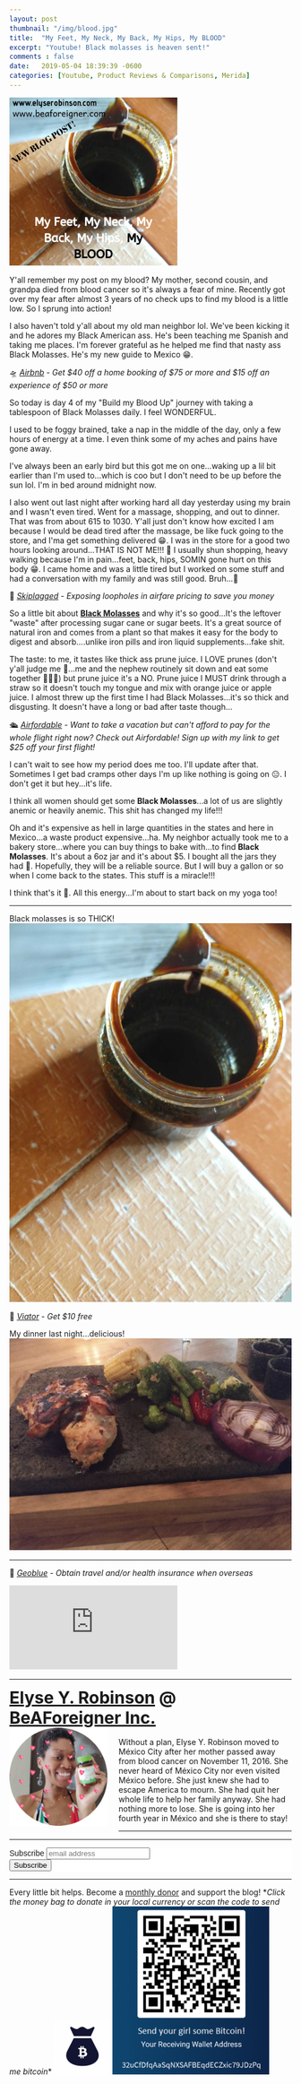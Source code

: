 ```yaml
---
layout: post
thumbnail: "/img/blood.jpg"
title:  "My Feet, My Neck, My Back, My Hips, My BLOOD"
excerpt: "Youtube! Black molasses is heaven sent!"
comments : false
date:   2019-05-04 18:39:39 -0600
categories: [Youtube, Product Reviews & Comparisons, Merida]
---
```


<img src="/img/blood.jpg" width="300" height="300" alt="Blood">

Y'all remember my post on my blood? My mother, second cousin, and grandpa died from blood cancer so it's always a fear of mine. Recently got over my fear after almost 3 years of no check ups to find my blood is a little low. So I sprung into action!

I also haven't told y'all about my old man neighbor lol. We've been kicking it and he adores my Black American ass. He's been teaching me Spanish and taking me places. I'm forever grateful as he helped me find that nasty ass Black Molasses. He's my new guide to Mexico 😁.

🛸 <i><a href="https://www.airbnb.com/c/elyser93?currency=USD" target="_blank">Airbnb</a> - Get $40 off a home booking of $75 or more and $15 off an experience of $50 or more</i><br>

So today is day 4 of my "Build my Blood Up" journey with taking a tablespoon of Black Molasses daily. I feel WONDERFUL.

I used to be foggy brained, take a nap in the middle of the day, only a few hours of energy at a time. I even think some of my aches and pains have gone away.

I've always been an early bird but this got me on one...waking up a lil bit earlier than I'm used to...which is coo but I don't need to be up before the sun lol. I'm in bed around midnight now.

I also went out last night after working hard all day yesterday using my brain and I wasn't even tired. Went for a massage, shopping, and out to dinner. That was from about 615 to 1030. Y'all just don't know how excited I am because I would be dead tired after the massage, be like fuck going to the store, and I'ma get something delivered 😁. I was in the store for a good two hours looking around...THAT IS NOT ME!!! 🤣 I usually shun shopping, heavy walking because I'm in pain...feet, back, hips, SOMIN gone hurt on this body 😁. I came home and was a little tired but I worked on some stuff and had a conversation with my family and was still good. Bruh...🙈

🎠 <i><a href="https://skiplagged.com/r/elyser" target="_blank">Skiplagged</a> - Exposing loopholes in airfare pricing to save you money</i><br>

So a little bit about <strong><a href="https://www.healthline.com/health/food-nutrition/benefits-blackstrap-molasses" target="_blank">Black Molasses</a></strong> and why it's so good...It's the leftover "waste" after processing sugar cane or sugar beets. It's a great source of natural iron and comes from a plant so that makes it easy for the body to digest and absorb....unlike iron pills and iron liquid supplements...fake shit.

The taste: to me, it tastes like thick ass prune juice. I LOVE prunes (don't y'all judge me 🤣...me and the nephew routinely sit down and eat some together 🤷🏾‍♀️) but prune juice it's a NO. Prune juice I MUST drink through a straw so it doesn't touch my tongue and mix with orange juice or apple juice. I almost threw up the first time I had Black Molasses...it's so thick and disgusting. It doesn't have a long or bad after taste though...

🛳️ <i><a href="https://www.airfordable.com/referred?referrer=5a68bfc9535a390036c934f7" target="_blank">Airfordable</a> - Want to take a vacation but can't afford to pay for the whole flight right now? Check out Airfordable! Sign up with my link to get $25 off your first flight!</i><br>

I can't wait to see how my period does me too. I'll update after that. Sometimes I get bad cramps other days I'm up like nothing is going on 😑. I don't get it but hey...it's life.

I think all women should get some <strong>Black Molasses</strong>...a lot of us are slightly anemic or heavily anemic. This shit has changed my life!!!

Oh and it's expensive as hell in large quantities in the states and here in Mexico...a waste product expensive...ha. My neighbor actually took me to a bakery store...where you can buy things to bake with...to find <strong>Black Molasses</strong>. It's about a 6oz jar and it's about $5. I bought all the jars they had 🤪. Hopefully, they will be a reliable source. But I will buy a gallon or so when I come back to the states. This stuff is a miracle!!!

I think that's it 🤗. All this energy...I'm about to start back on my yoga too!

<hr>

Black molasses is so THICK!
<picture>
  <source srcset="/img/molasses.webp" type="image/webp">
  <source srcset="/img/molasses.jpg" type="image/jpeg">
  <img src="/img/molasses.jpg">
</picture>

🛴 <i><a href="https://www.awin1.com/awclick.php?gid=385121&mid=11018&awinaffid=323811&linkid=2598552&clickref=" target="_blank">Viator</a> - Get $10 free</i><br>

My dinner last night...delicious!
<picture>
  <source srcset="/img/dinner.webp" type="image/webp">
  <source srcset="/img/dinner.jpg" type="image/jpeg">
  <img src="/img/dinner.jpg">
</picture>

<hr>

🎫 <i><a href="https://www.geobluetravelinsurance.com/index.cfm?link_id=164252&header=y&footer=y&personalized=n" target="_blank">Geoblue</a> - Obtain travel and/or health insurance when overseas</i>

<iframe src="https://www.youtube.com/embed/GNxPiuEtBBA" frameborder="0" allow="accelerometer; autoplay; encrypted-media; gyroscope; picture-in-picture" allowfullscreen></iframe>

<hr>

<div style="font-size: 30px; font-weight: bold;"><a href="https://elyserobinson.com" target="_blank">Elyse Y. Robinson</a> @ <a href="https://www.beaforeigner.com" target="_blank">BeAForeigner Inc.</a></div>
<div style="float: left; padding: 0 20px 20px 0;"><img src="/img/me86.gif" width="175" height="175" alt="Elyse Y. Robinson"></div>
<br>
Without a plan, Elyse Y. Robinson moved to México City after her mother passed away from blood cancer on November 11, 2016. She never heard of México City nor even visited México before. She just knew she had to escape America to mourn. She had quit her whole life to help her family anyway. She had nothing more to lose. She is going into her fourth year in México and she is there to stay!

<hr>

<div class="sharethis-inline-share-buttons"></div>

<hr>

<!-- Begin Mailchimp Signup Form -->
<link href="//cdn-images.mailchimp.com/embedcode/horizontal-slim-10_7.css" rel="stylesheet" type="text/css">
<style type="text/css">
	#mc_embed_signup{background:#fff; clear:left; font:14px Helvetica,Arial,sans-serif; width:100%;}
	/* Add your own Mailchimp form style overrides in your site stylesheet or in this style block.
	   We recommend moving this block and the preceding CSS link to the HEAD of your HTML file. */
</style>
<div id="mc_embed_signup">
<form action="https://elyserobinson.us14.list-manage.com/subscribe/post?u=d8681ae8829338461cc453b4a&amp;id=f1fd37520f" method="post" id="mc-embedded-subscribe-form" name="mc-embedded-subscribe-form" class="validate" target="_blank" novalidate>
    <div id="mc_embed_signup_scroll">
	<label for="mce-EMAIL">Subscribe</label>
	<input type="email" value="" name="EMAIL" class="email" id="mce-EMAIL" placeholder="email address" required>
    <!-- real people should not fill this in and expect good things - do not remove this or risk form bot signups-->
    <div style="position: absolute; left: -5000px;" aria-hidden="true"><input type="text" name="b_d8681ae8829338461cc453b4a_f1fd37520f" tabindex="-1" value=""></div>
    <div class="clear"><input type="submit" value="Subscribe" name="subscribe" id="mc-embedded-subscribe" class="button"></div>
    </div>
</form>
</div>

<!--End mc_embed_signup-->

<hr>

<div class="text-align: center">
Every little bit helps. Become a <a href="https://liberapay.com/elyserobinson" target="_blank">monthly donor</a> and support the blog! *<i>Click the money bag to donate in your local currency or scan the code to send me bitcoin</i>*
<a href="https://liberapay.com/elyserobinson" target="_blank"><img src="/img/419_money_bag_BTC_solid.gif" width="100" height="100" alt="Love Elyse? Send some money!"></a>

<picture>
  <source srcset="/img/bitcoin.webp" type="image/webp">
  <source srcset="/img/bitcoin.jpeg" type="image/jpeg">
  <img src="/img/bitcoin.jpeg" width="280" height="300" alt="Love Elyse? Send some bitcoin!">
</picture>
</div>
